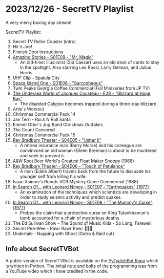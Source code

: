 # 2023/12/26 - SecretTV Playlist

A very merry boxing day stream!

SecretTV Playlist:
1. Secret TV Roller Coaster (intro)
2. Hit it Joe!
3. Finnish Door Instructions
4. [Amazing Stories - S01E08 - "Mr. Magic"](https://en.wikipedia.org/wiki/Amazing_Stories_(1985_TV_series)#Season_1_(1985%E2%80%9386))
   - An old-timer illusionist (Sid Caesar) uses an old deck of cards to stay in the spotlight.  Also starring Leo Rossi, Larry Gelman, and Julius Harris.
5. UHF Clip - Spatula City
6. [Space Island One - S01E08 - "Sarcophagus"](https://en.wikipedia.org/wiki/Space_Island_One)
7. Twin Peaks Georgia Coffee Commercial (Full Miniseries from JP TV)
8. [The Undersea World of Jacques Cousteau - E28 - "Blizzard at Hope Bay"](https://en.wikipedia.org/wiki/The_Undersea_World_of_Jacques_Cousteau)
   - The disabled Calypso becomes trapped during a three-day blizzard.
9. Artie's Workout
10. Christmas Commercial Pack 14
11. Jan Terri - Rock N Roll Santa
12. Emmet Otter's Jug Band Christmas Outtakes
13. The Count Censored
14. Christmas Commercial Pack 15
15. [Ray Bradbury Theater - S04E05 - "Usher II"](https://en.wikipedia.org/wiki/List_of_Ray_Bradbury_Theater_episodes#Season_4_(1990))
    -  A retired insurance man (Barry Morse) and his colleague are convinvced an old woman (Eileen Brennan) is about to be murdered and seek to prevent it.
15. A&W Root Beer World's Greatest Float Maker Snoopy (1988)
16. [Ray Bradbury Theater - S04E06 - "Touch of Petulance"](https://en.wikipedia.org/wiki/List_of_Ray_Bradbury_Theater_episodes#Season_4_(1990))
    - A man (Eddie Albert) travels back from the future to dissuade his younger self from killing his wife.
17. Isaac Asimov's Robots VCR Mystery Game Commercial (1988)
18. [In Search Of... with Leonard Nimoy - S01E07 - "Earthquakes" (1977)](https://en.wikipedia.org/wiki/In_Search_of..._(TV_series)#Season_1_(1977))
    - An examination of the techniques which scientists are developing in order to study seismic activity and predict quakes.
19. [In Search Of... with Leonard Nimoy - S01E08 - "The Mummy's Curse" (1977)](https://en.wikipedia.org/wiki/In_Search_of..._(TV_series)#Season_1_(1977))
    - Probes the claim that a protective curse on King Tutankhamun's tomb accounted for a chain of mysterious deaths.
20. The Ed Sullivan Show - The Sound of Music Kids - So Long, Farewell
21. Secret Pee-Wee - Rawr Rawr Rawr 🐊🐊🐊
22. Undertale - Napping with Ghost (Outro & Raid out)


## Info about SecretTVBot

A public version of SecretTVBot is available on the [PyTwitchBot Repo](https://github.com/awbored/PyTwitchBot) which is written in Python.  The initial nuts and bolts of the programming was from a YouTube video which I have credited in the code.

